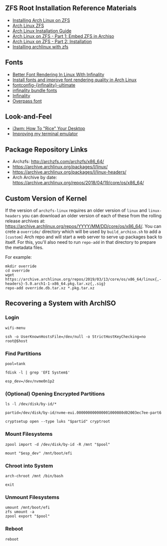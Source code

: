 ## ZFS Root Installation Reference Materials

- [Installing Arch Linux on ZFS](https://wiki.archlinux.org/index.php/Installing_Arch_Linux_on_ZFS)
- [Arch Linux ZFS](https://wiki.archlinux.org/index.php/ZFS)
- [Arch Linux Installation Guide](https://wiki.archlinux.org/index.php/Installation_guide)
- [Arch Linux on ZFS - Part 1: Embed ZFS in Archiso](https://ramsdenj.com/2016/06/23/arch-linux-on-zfs-part-1-embed-zfs-in-archiso.html)
- [Arch Linux on ZFS - Part 2: Installation](https://ramsdenj.com/2016/06/23/arch-linux-on-zfs-part-2-installation.html)
- [Installing archlinux with zfs](https://github.com/PositronicBrain/archzfs/blob/master/Install.md)

## Fonts

- [Better Font Rendering In Linux With Infinality](http://www.webupd8.org/2013/06/better-font-rendering-in-linux-with.html)
- [Install fonts and improve font rendering quality in Arch Linux](https://www.ostechnix.com/install-fonts-improve-font-rendering-quality-arch-linux/)
- [fontconfig-{infinality}-ultimate](https://github.com/bohoomil/fontconfig-ultimate)
- [infinality bundle fonts](http://bohoomil.com/)
- [Infinality](https://wiki.archlinux.org/index.php/Infinality)
- [Overpass font](http://overpassfont.org/)

## Look-and-Feel

- [i3wm: How To "Rice" Your Desktop](https://www.youtube.com/watch?v=ARKIwOlazKI&t=612s)
- [Improving my terminal emulator](https://www.mattwall.co.uk/2015/01/31/Improving-my-terminal-emulator.html)

## Package Repository Links

- Archzfs: http://archzfs.com/archzfs/x86_64/
- https://archive.archlinux.org/packages/l/linux/
- https://archive.archlinux.org/packages/l/linux-headers/
- Arch Archive by date:
  https://archive.archlinux.org/repos/2018/04/19/core/os/x86_64/

## Custom Version of Kernel

If the version of `archzfs-linux` requires an older version of `linux` and
`linux-headers` you can download an older version of each of these from the
rolling release archives at:
https://archive.archlinux.org/repos/YYYY/MM/DD/core/os/x86_64/. You can crete a
`override/` directory which will be used by `build_archiso.sh` to add a
`[custom]` Arch repo and will start a web server to serve up packages back to
itself. For this, you'll also need to run `repo-add` in that directory to
prepare the metadata files.

For example:

```
mkdir override
cd override
wget https://archive.archlinux.org/repos/2019/03/13/core/os/x86_64/linux{,-headers}-5.0.arch1-1-x86_64.pkg.tar.xz{,.sig}
repo-add override.db.tar.xz *.pkg.tar.xz
```

## Recovering a System with ArchISO

### Login

```
wifi-menu
```

```
ssh -o UserKnownHostsFile=/dev/null -o StrictHostKeyChecking=no root@$host
```

### Find Partitions

```
pool=tank
```

```
fdisk -l | grep 'EFI System$'
```

```
esp_dev=/dev/nvme0n1p2
```

### (Optional) Opening Encrypted Partitions

```
ls -l /dev/disk/by-id/*
```

```
partid=/dev/disk/by-id/nvme-eui.000000000000001000080d02003ec7ee-part6
```

```
cryptsetup open --type luks "$partid" cryptroot
```

### Mount Filesystems

```
zpool import -d /dev/disk/by-id -R /mnt "$pool"
```

```
mount "$esp_dev" /mnt/boot/efi
```

### Chroot into System

```
arch-chroot /mnt /bin/bash
```

```
exit
```

### Unmount Filesystems

```
umount /mnt/boot/efi
zfs umount -a
zpool export "$pool"
```

### Reboot

```
reboot
```

